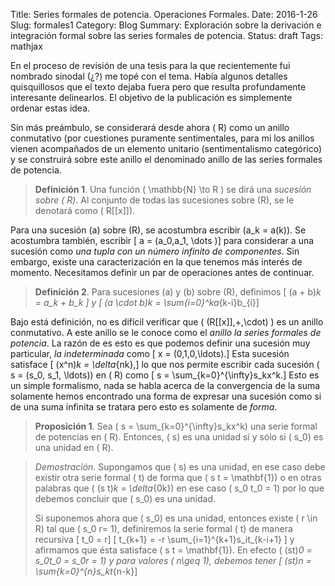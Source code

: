 Title: Series formales de potencia. Operaciones Formales.
Date: 2016-1-26
Slug: formales1
Category: Blog
Summary: Exploración sobre la derivación e integración formal sobre las series formales de potencia.
Status: draft
Tags: mathjax

En el proceso de revisión de una tesis para la que recientemente fui nombrado sinodal (¿?) me topé con el tema. Había algunos
detalles quisquillosos que el texto dejaba fuera pero que resulta profundamente interesante delinearlos. El objetivo
de la publicación es simplemente ordenar estas idea.

Sin más preámbulo, se considerará desde ahora \( R\) como un anillo conmutativo (por cuestiones puramente sentimentales, para mi los anillos
vienen acompañados de un elemento unitario (sentimentalismo categórico) y se construirá sobre este anillo el denominado
anillo de las series formales de potencia.

> **Definición 1**. Una función \( \mathbb{N} \to R \) se dirá una *sucesión sobre \( R\)*. Al conjunto de todas las sucesiones sobre \(R\),
> se le denotará como \( R[[x]]\).

Para una sucesión \(a\) sobre \(R\), se acostumbra escribir \(a_k = a(k)\). Se acostumbra también, escribir
\[ a = (a_0,a_1, \dots )\]
para considerar a una sucesión como *una tupla con un número infinito de componentes*. Sin embargo, existe una caracterización en
la que tenemos más interés de momento. Necesitamos definir un par de operaciones antes de continuar.

> **Definición 2**. Para sucesiones \(a\) y \(b\) sobre \(R\), definimos
> \[ (a + b)_k = a_k + b_k \]
> y
> \[ (a \cdot b)_k = \sum_{i=0}^ka_{k-i}b_{i}\]

Bajo está definición, no es difícil verificar que \( (R[[x]],+,\cdot) \) es un anillo conmutativo. 
A este anillo se le conoce como el *anillo la series formales de potencia*. La razón de es esto es que podemos definir
una sucesión muy particular, *la indeterminada* como
\[ x = (0,1,0,\ldots).\]
Esta sucesión satisface
\[ (x^n)_k = \delta_{nk},\]
lo que nos permite escribir cada sucesión \( s = (s_0, s_1, \ldots)\) en \( R\) como
\[ s = \sum_{k=0}^{\infty}s_kx^k.\]
Esto es un simple formalismo, nada se habla acerca de la convergencia de la suma solamente hemos encontrado una
forma de expresar una sucesión como si de una suma infinita se tratara pero esto es solamente de *forma*.

> **Proposición 1**. Sea \( s = \sum_{k=0}^{\infty}s_kx^k\) una serie formal de potencias en \( R\). Entonces,
> \( s\) es una unidad si y sólo si \( s_0\) es una unidad en \( R\).

> *Demostración*. Supongamos que \( s\) es una unidad, en ese caso debe existir otra serie formal \( t\)
> de forma que \( s t = \mathbf{1}\) o en otras palabras que \( (s t)_k = \delta_{0k}\) en ese caso
> \( s_0 t_0 = 1\) por lo que debemos concluir que \( s_0\) es una unidad.
> 
> Si suponemos ahora que \( s_0\) es una unidad, entonces existe \( r \in R\) tal que \( s_0 r= 1\),
> definiremos la serie formal  \( t\) de manera recursiva
> \[ t_0 = r\]
> \[ t_{k+1} = -r \sum_{i=1}^{k+1}s_it_{k-i+1} \]
> y afirmamos que ésta satisface \( s t = \mathbf{1}\). En efecto \( (st)_0 = s_0t_0 = s_0r = 1\) y
> para valores \( n\geq 1\), debemos tener
> \[ (st)_n = \sum_{k=0}^{n}s_kt_{n-k}\] 


